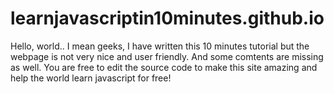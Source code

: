 # learnjavascriptin10minutes.github.io
Hello, world.. I mean geeks,
I have written this 10 minutes tutorial but the webpage is not very nice and user friendly. And some comtents are missing as well. You are free to edit the source code to make this site amazing and help the world learn javascript for free! 
